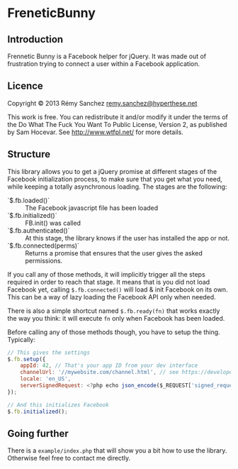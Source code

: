 FreneticBunny
=============

Introduction
------------

Frennetic Bunny is a Facebook helper for jQuery. It was made out of frustration trying to connect a user within a
Facebook application.

Licence
-------

Copyright © 2013 Rémy Sanchez <remy.sanchez@hyperthese.net>

This work is free. You can redistribute it and/or modify it under the
terms of the Do What The Fuck You Want To Public License, Version 2,
as published by Sam Hocevar. See <http://www.wtfpl.net/> for more details.

Structure
---------

This library allows you to get a jQuery promise at different stages of the Facebook initialization process, to make sure
that you get what you need, while keeping a totally asynchronous loading. The stages are the following:

<dl>
  <dt>`$.fb.loaded()`</dt>
  <dd>The Facebook javascript file has been loaded</dd>
  <dt>`$.fb.initialized()`</dt>
  <dd>FB.init() was called</dd>
  <dt>`$.fb.authenticated()`</dt>
  <dd>At this stage, the library knows if the user has installed the app or not.</dd>
  <dt>`$.fb.connected(perms)`</dt>
  <dd>Returns a promise that ensures that the user gives the asked permissions.</dd>
</dl>

If you call any of those methods, it will implicitly trigger all the steps required in order to reach that stage. It
means that is you did not load Facebook yet, calling `$.fb.connected()` will load & init Facebook on its own. This can
be a way of lazy loading the Facebook API only when needed.

There is also a simple shortcut named `$.fb.ready(fn)` that works exactly the way you think: it will execute `fn` only
when Facebook has been loaded.

Before calling any of those methods though, you have to setup the thing. Typically:

```javascript
// This gives the settings
$.fb.setup({
	appId: 42, // That's your app ID from your dev interface
	channelUrl: '//mywebsite.com/channel.html', // see https://developers.facebook.com/docs/reference/javascript/#channel
	locale: 'en_US',
	serverSignedRequest: <?php echo json_encode($_REQUEST['signed_request']); ?>
});

// And this initializes Facebook
$.fb.initialized();
```

Going further
-------------

There is a `example/index.php` that will show you a bit how to use the library. Otherwise feel free to contact me
directly.
